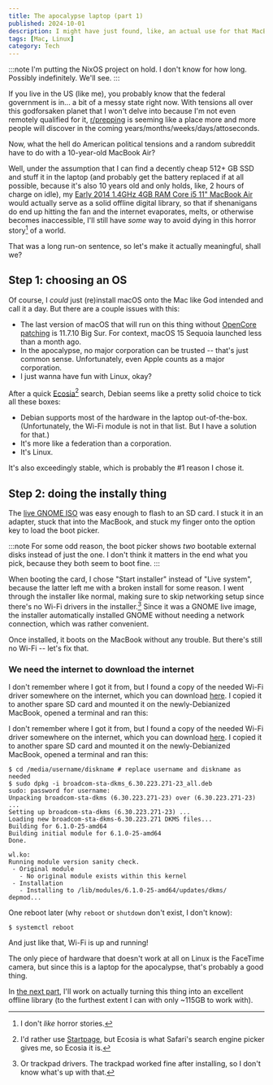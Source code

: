 ```yaml
---
title: The apocalypse laptop (part 1)
published: 2024-10-01
description: I might have just found, like, an actual use for that MacBook
tags: [Mac, Linux]
category: Tech
---
```


:::note
I'm putting the NixOS project on hold. I don't know for how long. Possibly
indefinitely. We'll see.
:::

If you live in the US (like me), you probably know that the federal government
is in... a bit of a messy state right now. With tensions all over this
godforsaken planet that I won't delve into because I'm not even remotely
qualified for it, [r/prepping] is seeming like a place more and more people will
discover in the coming years/months/weeks/days/attoseconds.

Now, what the hell do American political tensions and a random subreddit have to
do with a 10-year-old MacBook Air?

Well, under the assumption that I can find a decently cheap 512+ GB SSD and
stuff it in the laptop (and probably get the battery replaced if at all
possible, because it's also 10 years old and only holds, like, 2 hours of charge
on idle), my [Early 2014 1.4GHz 4GB RAM Core i5 11" MacBook Air][MacBook Air]
would actually serve as a solid offline digital library, so that if shenanigans
do end up hitting the fan and the internet evaporates, melts, or otherwise
becomes inaccessible, I'll still have _some_ way to avoid dying in this horror
story[^1] of a world.

That was a long run-on sentence, so let's make it actually meaningful, shall we?

[r/prepping]: https://reddit.com/r/prepping
[MacBook Air]: https://everymac.com/systems/apple/macbook-air/specs/macbook-air-core-i5-1.4-11-early-2014-specs.html

## Step 1: choosing an OS

Of course, I _could_ just (re)install macOS onto the Mac like God intended and
call it a day. But there are a couple issues with this:
- The last version of macOS that will run on this thing without
  [OpenCore patching] is 11.7.10 Big Sur. For context, macOS 15 Sequoia launched
  less than a month ago.
- In the apocalypse, no major corporation can be trusted -- that's just common
  sense. Unfortunately, even Apple counts as a major corporation.
- I just wanna have fun with Linux, okay?

After a quick [Ecosia][Ecosia][^2] search, Debian seems like a
pretty solid choice to tick all these boxes:
- Debian supports most of the hardware in the laptop out-of-the-box.
  (Unfortunately, the Wi-Fi module is not in that list. But I have a solution
  for that.)
- It's more like a federation than a corporation.
- It's Linux.

It's also exceedingly stable, which is probably the #1 reason I chose it.

[OpenCore patching]: https://dortania.github.io/OpenCore-Legacy-Patcher/
[Ecosia]: https://ecosia.org

## Step 2: doing the instally thing

The [live GNOME ISO] was easy enough to flash to an SD card. I stuck it in an
adapter, stuck that into the MacBook, and stuck my finger onto the option key to
load the boot picker.

:::note
For some odd reason, the boot picker shows _two_ bootable external disks instead
of just the one. I don't think it matters in the end what you pick, because they
both seem to boot fine.
:::

When booting the card, I chose "Start installer" instead of "Live system",
because the latter left me with a broken install for some reason. I went through
the installer like normal, making sure to skip networking setup since there's no
Wi-Fi drivers in the installer.[^3] Since it was a GNOME live image, the
installer automatically installed GNOME without needing a network connection,
which was rather convenient.

Once installed, it boots on the MacBook without any trouble. But there's still
no Wi-Fi -- let's fix that.

[live GNOME ISO]: https://cdimage.debian.org/debian-cd/current-live/amd64/iso-hybrid/debian-live-12.7.0-amd64-gnome.iso

### We need the internet to download the internet

I don't remember where I got it from, but I found a copy of the needed Wi-Fi
driver somewhere on the internet, which you can download [here][driver]. I
copied it to another spare SD card and mounted it on the newly-Debianized
MacBook, opened a terminal and ran this:

I don't remember where I got it from, but I found a copy of the needed Wi-Fi
driver somewhere on the internet, which you can download
<a download href="@/assets/other/broadcom-sta-dkms_6.30.223.271-23_all.deb">here</a>.
I copied it to another spare SD card and mounted it on the newly-Debianized
MacBook, opened a terminal and ran this:

```console
$ cd /media/username/diskname # replace username and diskname as needed
$ sudo dpkg -i broadcom-sta-dkms_6.30.223.271-23_all.deb
sudo: password for username: 
Unpacking broadcom-sta-dkms (6.30.223.271-23) over (6.30.223.271-23) ...
Setting up broadcom-sta-dkms (6.30.223.271-23) ...
Loading new broadcom-sta-dkms-6.30.223.271 DKMS files...
Building for 6.1.0-25-amd64
Building initial module for 6.1.0-25-amd64
Done.

wl.ko:
Running module version sanity check.
 - Original module
   - No original module exists within this kernel
 - Installation
   - Installing to /lib/modules/6.1.0-25-amd64/updates/dkms/
depmod...
```

One reboot later (why `reboot` or `shutdown` don't exist, I don't know):

```console
$ systemctl reboot
```

And just like that, Wi-Fi is up and running!

The only piece of hardware that doesn't work at all on Linux is the FaceTime
camera, but since this is a laptop for the apocalypse, that's probably a good
thing.

In [the next part][next], I'll work on actually turning this thing into an
excellent offline library (to the furthest extent I can with only ~115GB to work
with).

[driver]: /public/assets/other/broadcom-sta-dkms_6.30.223.271-23_all.deb
[next]: /posts/the-apocalypse-laptop-part-2

[^1]: I don't _like_ horror stories.
[^2]: I'd rather use [Startpage](https://startpage.com), but Ecosia is what
  Safari's search engine picker gives me, so Ecosia it is.
[^3]: Or trackpad drivers. The trackpad worked fine after installing, so I
  don't know what's up with that.
